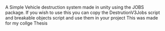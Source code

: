 A Simple Vehicle destruction system made in unity using the JOBS package.
If you wish to use this you can copy the DestrutionV3Jobs script and breakable objects script and use them in your project
This was made for my collge Thesis 
